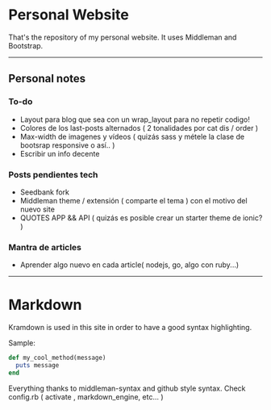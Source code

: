 # Personal Website

That's the repository of my personal website. It uses Middleman and Bootstrap.

* * *

## Personal notes 
### To-do
- Layout para blog que sea con un wrap_layout para no repetir codigo!
- Colores de los last-posts alternados ( 2 tonalidades por cat dis / order )
- Max-width de imagenes y vídeos ( quizás sass y métele la clase de bootsrap responsive o así.. )
- Escribir un info decente

### Posts pendientes tech
- Seedbank fork
- Middleman theme / extensión ( comparte el tema ) con el motivo del nuevo site
- QUOTES APP && API ( quizás es posible crear un starter theme de ionic? )

### Mantra de articles
- Aprender algo nuevo en cada article(  nodejs, go, algo con ruby...)

* * *

# Markdown

Kramdown is used in this site in order to have a good syntax highlighting.

Sample:
~~~ruby
def my_cool_method(message)
  puts message
end
~~~

Everything thanks to middleman-syntax and github style syntax. Check config.rb ( activate , markdown_engine, etc... )
